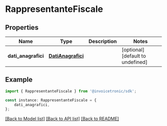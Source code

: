 # RappresentanteFiscale


## Properties

Name | Type | Description | Notes
------------ | ------------- | ------------- | -------------
**dati_anagrafici** | [**DatiAnagrafici**](DatiAnagrafici.md) |  | [optional] [default to undefined]

## Example

```typescript
import { RappresentanteFiscale } from '@invoicetronic/sdk';

const instance: RappresentanteFiscale = {
    dati_anagrafici,
};
```

[[Back to Model list]](../README.md#documentation-for-models) [[Back to API list]](../README.md#documentation-for-api-endpoints) [[Back to README]](../README.md)

